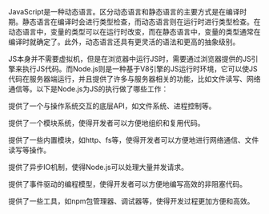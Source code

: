 JavaScript是一种动态语言。区分动态语言和静态语言的主要方式是在编译时期。静态语言在编译时会进行类型检查，而动态语言则在运行时进行类型检查。在动态语言中，变量的类型可以在运行时改变，而在静态语言中，变量的类型通常在编译时就确定了。此外，动态语言还具有更灵活的语法和更高的抽象级别。


JS本身并不需要虚拟机，但是在浏览器中运行JS时，需要通过浏览器提供的JS引擎来执行JS代码。而Node.js则是一种基于V8引擎的JS运行时环境，它可以使JS代码在服务器端运行，并且提供了许多与服务器相关的功能，比如文件读写、网络通信等。以下是Node.js为JS的执行做了哪些工作：

提供了一个与操作系统交互的底层API，如文件系统、进程控制等。

提供了一个模块系统，使得开发者可以方便地组织和复用代码。

提供了一些内置模块，如http、fs等，使得开发者可以方便地进行网络通信、文件读写等操作。

提供了异步IO机制，使得Node.js可以处理大量并发请求。

提供了事件驱动的编程模型，使得开发者可以方便地编写高效的非阻塞代码。

提供了一些工具，如npm包管理器、调试器等，使得开发过程更加方便和高效。
